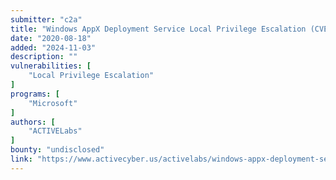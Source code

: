 ```yaml
---
submitter: "c2a"
title: "Windows AppX Deployment Service Local Privilege Escalation (CVE-2020-1488"
date: "2020-08-18"
added: "2024-11-03"
description: ""
vulnerabilities: [
    "Local Privilege Escalation"
]
programs: [
    "Microsoft"
]
authors: [
    "ACTIVELabs"
]
bounty: "undisclosed"
link: "https://www.activecyber.us/activelabs/windows-appx-deployment-service-local-privilege-escalation-cve-2020-1488"
---
```




